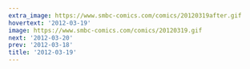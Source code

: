 ```yaml
---
extra_image: https://www.smbc-comics.com/comics/20120319after.gif
hovertext: '2012-03-19'
image: https://www.smbc-comics.com/comics/20120319.gif
next: '2012-03-20'
prev: '2012-03-18'
title: '2012-03-19'
---
```

